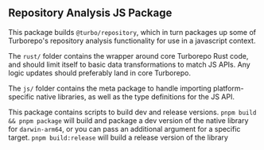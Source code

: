 ## Repository Analysis JS Package

This package builds `@turbo/repository`, which in turn packages up some of Turborepo's repository analysis functionality
for use in a javascript context.

The `rust/` folder contains the wrapper around core Turborepo Rust code, and should limit
itself to basic data transformations to match JS APIs. Any logic updates should preferably land in core Turborepo.

The `js/` folder contains the meta package to handle importing platform-specific native libraries, as well as the type definitions
for the JS API.

This package contains scripts to build dev and release versions. `pnpm build && pnpm package` will build and package a dev version of the native library for `darwin-arm64`, or you can pass an additional argument for a specific target. `pnpm build:release` will build a release version of the library
